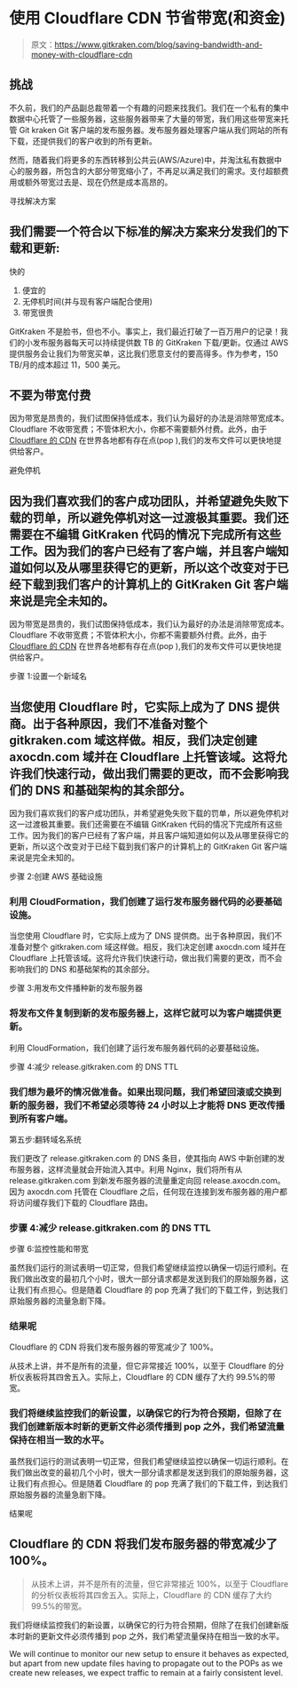 # 使用 Cloudflare CDN 节省带宽(和资金)

> 原文：<https://www.gitkraken.com/blog/saving-bandwidth-and-money-with-cloudflare-cdn>

## 挑战

不久前，我们的产品副总裁带着一个有趣的问题来找我们。我们在一个私有的集中数据中心托管了一些服务器，这些服务器带来了大量的带宽，我们用这些带宽来托管 Git kraken Git 客户端的发布服务器。发布服务器处理客户端从我们网站的所有下载，还提供我们的客户收到的所有更新。

然而，随着我们将更多的东西转移到公共云(AWS/Azure)中，并淘汰私有数据中心的服务器，所包含的大部分带宽缩小了，不再足以满足我们的需求。支付超额费用或额外带宽过去是、现在仍然是成本高昂的。

寻找解决方案

## 我们需要一个符合以下标准的解决方案来分发我们的下载和更新:

快的

1.  便宜的
2.  无停机时间(并与现有客户端配合使用)
3.  带宽很贵

GitKraken 不是脸书，但也不小。事实上，我们最近打破了一百万用户的记录！我们的小发布服务器每天可以持续提供数 TB 的 GitKraken 下载/更新。仅通过 AWS 提供服务会让我们为带宽买单，这比我们愿意支付的要高得多。作为参考，150 TB/月的成本超过 11，500 美元。

## 不要为带宽付费

因为带宽是昂贵的，我们试图保持低成本，我们认为最好的办法是消除带宽成本。Cloudflare 不收带宽费；不管体积大小，你都不需要额外付费。此外，由于 [Cloudflare 的 CDN](https://www.cloudflare.com/cdn/) 在世界各地都有存在点(pop ),我们的发布文件可以更快地提供给客户。

避免停机

## 因为我们喜欢我们的客户成功团队，并希望避免失败下载的罚单，所以避免停机对这一过渡极其重要。我们还需要在不编辑 GitKraken 代码的情况下完成所有这些工作。因为我们的客户已经有了客户端，并且客户端知道如何以及从哪里获得它的更新，所以这个改变对于已经下载到我们客户的计算机上的 GitKraken Git 客户端来说是完全未知的。

因为带宽是昂贵的，我们试图保持低成本，我们认为最好的办法是消除带宽成本。Cloudflare 不收带宽费；不管体积大小，你都不需要额外付费。此外，由于 [Cloudflare 的 CDN](https://www.cloudflare.com/cdn/) 在世界各地都有存在点(pop ),我们的发布文件可以更快地提供给客户。

步骤 1:设置一个新域名

## 当您使用 Cloudflare 时，它实际上成为了 DNS 提供商。出于各种原因，我们不准备对整个 gitkraken.com 域这样做。相反，我们决定创建 axocdn.com 域并在 Cloudflare 上托管该域。这将允许我们快速行动，做出我们需要的更改，而不会影响我们的 DNS 和基础架构的其余部分。

因为我们喜欢我们的客户成功团队，并希望避免失败下载的罚单，所以避免停机对这一过渡极其重要。我们还需要在不编辑 GitKraken 代码的情况下完成所有这些工作。因为我们的客户已经有了客户端，并且客户端知道如何以及从哪里获得它的更新，所以这个改变对于已经下载到我们客户的计算机上的 GitKraken Git 客户端来说是完全未知的。

步骤 2:创建 AWS 基础设施

### 利用 CloudFormation，我们创建了运行发布服务器代码的必要基础设施。

当您使用 Cloudflare 时，它实际上成为了 DNS 提供商。出于各种原因，我们不准备对整个 gitkraken.com 域这样做。相反，我们决定创建 axocdn.com 域并在 Cloudflare 上托管该域。这将允许我们快速行动，做出我们需要的更改，而不会影响我们的 DNS 和基础架构的其余部分。

步骤 3:用发布文件播种新的发布服务器

### 将发布文件复制到新的发布服务器上，这样它就可以为客户端提供更新。

利用 CloudFormation，我们创建了运行发布服务器代码的必要基础设施。

步骤 4:减少 release.gitkraken.com 的 DNS TTL

### 我们想为最坏的情况做准备。如果出现问题，我们希望回滚或交换到新的服务器，我们不希望必须等待 24 小时以上才能将 DNS 更改传播到所有客户端。

第五步:翻转域名系统

我们更改了 release.gitkraken.com 的 DNS 条目，使其指向 AWS 中新创建的发布服务器，这样流量就会开始流入其中。利用 Nginx，我们将所有从 release.gitkraken.com 到新发布服务器的流量重定向回 release.axocdn.com。因为 axocdn.com 托管在 Cloudflare 之后，任何现在连接到发布服务器的用户都将访问缓存我们下载的 Cloudflare 路由。

### 步骤 4:减少 release.gitkraken.com 的 DNS TTL

步骤 6:监控性能和带宽

虽然我们运行的测试表明一切正常，但我们希望继续监控以确保一切运行顺利。在我们做出改变的最初几个小时，很大一部分请求都是发送到我们的原始服务器，这让我们有点担心。但是随着 Cloudflare 的 pop 充满了我们的下载工件，到达我们原始服务器的流量急剧下降。

### 结果呢

Cloudflare 的 CDN 将我们发布服务器的带宽减少了 100%。

从技术上讲，并不是所有的流量，但它非常接近 100%，以至于 Cloudflare 的分析仪表板将其四舍五入。实际上，Cloudflare 的 CDN 缓存了大约 99.5%的带宽。

### 我们将继续监控我们的新设置，以确保它的行为符合预期，但除了在我们创建新版本时新的更新文件必须传播到 pop 之外，我们希望流量保持在相当一致的水平。

虽然我们运行的测试表明一切正常，但我们希望继续监控以确保一切运行顺利。在我们做出改变的最初几个小时，很大一部分请求都是发送到我们的原始服务器，这让我们有点担心。但是随着 Cloudflare 的 pop 充满了我们的下载工件，到达我们原始服务器的流量急剧下降。

结果呢

## Cloudflare 的 CDN 将我们发布服务器的带宽减少了 100%。

> 从技术上讲，并不是所有的流量，但它非常接近 100%，以至于 Cloudflare 的分析仪表板将其四舍五入。实际上，Cloudflare 的 CDN 缓存了大约 99.5%的带宽。

我们将继续监控我们的新设置，以确保它的行为符合预期，但除了在我们创建新版本时新的更新文件必须传播到 pop 之外，我们希望流量保持在相当一致的水平。

We will continue to monitor our new setup to ensure it behaves as expected, but apart from new update files having to propagate out to the POPs as we create new releases, we expect traffic to remain at a fairly consistent level.